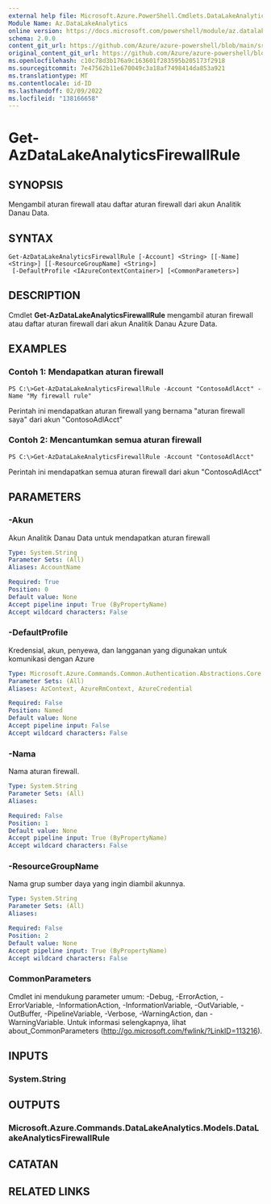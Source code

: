 ```yaml
---
external help file: Microsoft.Azure.PowerShell.Cmdlets.DataLakeAnalytics.dll-Help.xml
Module Name: Az.DataLakeAnalytics
online version: https://docs.microsoft.com/powershell/module/az.datalakeanalytics/get-azdatalakeanalyticsfirewallrule
schema: 2.0.0
content_git_url: https://github.com/Azure/azure-powershell/blob/main/src/DataLakeAnalytics/DataLakeAnalytics/help/Get-AzDataLakeAnalyticsFirewallRule.md
original_content_git_url: https://github.com/Azure/azure-powershell/blob/main/src/DataLakeAnalytics/DataLakeAnalytics/help/Get-AzDataLakeAnalyticsFirewallRule.md
ms.openlocfilehash: c10c78d3b176a9c163601f283595b205173f2918
ms.sourcegitcommit: 7e47562b11e670049c3a18af7498414da853a921
ms.translationtype: MT
ms.contentlocale: id-ID
ms.lasthandoff: 02/09/2022
ms.locfileid: "138166658"
---
```

# Get-AzDataLakeAnalyticsFirewallRule

## SYNOPSIS
Mengambil aturan firewall atau daftar aturan firewall dari akun Analitik Danau Data.

## SYNTAX

```
Get-AzDataLakeAnalyticsFirewallRule [-Account] <String> [[-Name] <String>] [[-ResourceGroupName] <String>]
 [-DefaultProfile <IAzureContextContainer>] [<CommonParameters>]
```

## DESCRIPTION
Cmdlet **Get-AzDataLakeAnalyticsFirewallRule** mengambil aturan firewall atau daftar aturan firewall dari akun Analitik Danau Azure Data.

## EXAMPLES

### Contoh 1: Mendapatkan aturan firewall
```
PS C:\>Get-AzDataLakeAnalyticsFirewallRule -Account "ContosoAdlAcct" -Name "My firewall rule"
```

Perintah ini mendapatkan aturan firewall yang bernama "aturan firewall saya" dari akun "ContosoAdlAcct"

### Contoh 2: Mencantumkan semua aturan firewall
```
PS C:\>Get-AzDataLakeAnalyticsFirewallRule -Account "ContosoAdlAcct"
```

Perintah ini mendapatkan semua aturan firewall dari akun "ContosoAdlAcct"

## PARAMETERS

### -Akun
Akun Analitik Danau Data untuk mendapatkan aturan firewall

```yaml
Type: System.String
Parameter Sets: (All)
Aliases: AccountName

Required: True
Position: 0
Default value: None
Accept pipeline input: True (ByPropertyName)
Accept wildcard characters: False
```

### -DefaultProfile
Kredensial, akun, penyewa, dan langganan yang digunakan untuk komunikasi dengan Azure

```yaml
Type: Microsoft.Azure.Commands.Common.Authentication.Abstractions.Core.IAzureContextContainer
Parameter Sets: (All)
Aliases: AzContext, AzureRmContext, AzureCredential

Required: False
Position: Named
Default value: None
Accept pipeline input: False
Accept wildcard characters: False
```

### -Nama
Nama aturan firewall.

```yaml
Type: System.String
Parameter Sets: (All)
Aliases:

Required: False
Position: 1
Default value: None
Accept pipeline input: True (ByPropertyName)
Accept wildcard characters: False
```

### -ResourceGroupName
Nama grup sumber daya yang ingin diambil akunnya.

```yaml
Type: System.String
Parameter Sets: (All)
Aliases:

Required: False
Position: 2
Default value: None
Accept pipeline input: True (ByPropertyName)
Accept wildcard characters: False
```

### CommonParameters
Cmdlet ini mendukung parameter umum: -Debug, -ErrorAction, -ErrorVariable, -InformationAction, -InformationVariable, -OutVariable, -OutBuffer, -PipelineVariable, -Verbose, -WarningAction, dan -WarningVariable. Untuk informasi selengkapnya, lihat about_CommonParameters (http://go.microsoft.com/fwlink/?LinkID=113216).

## INPUTS

### System.String

## OUTPUTS

### Microsoft.Azure.Commands.DataLakeAnalytics.Models.DataLakeAnalyticsFirewallRule

## CATATAN

## RELATED LINKS
